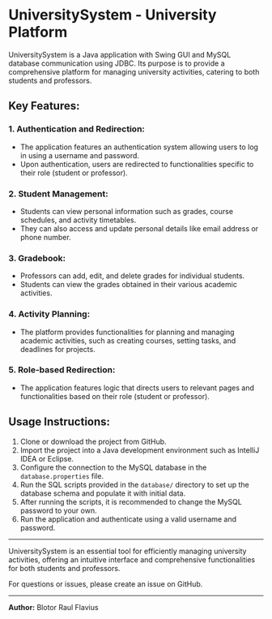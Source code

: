 # UniversitySystem - University Platform

UniversitySystem is a Java application with Swing GUI and MySQL database communication using JDBC. Its purpose is to provide a comprehensive platform for managing university activities, catering to both students and professors.

## Key Features:

### 1. Authentication and Redirection:
- The application features an authentication system allowing users to log in using a username and password.
- Upon authentication, users are redirected to functionalities specific to their role (student or professor).

### 2. Student Management:
- Students can view personal information such as grades, course schedules, and activity timetables.
- They can also access and update personal details like email address or phone number.

### 3. Gradebook:
- Professors can add, edit, and delete grades for individual students.
- Students can view the grades obtained in their various academic activities.

### 4. Activity Planning:
- The platform provides functionalities for planning and managing academic activities, such as creating courses, setting tasks, and deadlines for projects.

### 5. Role-based Redirection:
- The application features logic that directs users to relevant pages and functionalities based on their role (student or professor).

## Usage Instructions:

1. Clone or download the project from GitHub.
2. Import the project into a Java development environment such as IntelliJ IDEA or Eclipse.
3. Configure the connection to the MySQL database in the `database.properties` file.
4. Run the SQL scripts provided in the `database/` directory to set up the database schema and populate it with initial data.
5. After running the scripts, it is recommended to change the MySQL password to your own.
6. Run the application and authenticate using a valid username and password.
---

UniversitySystem is an essential tool for efficiently managing university activities, offering an intuitive interface and comprehensive functionalities for both students and professors.

For questions or issues, please create an issue on GitHub.

---

**Author:** Blotor Raul Flavius